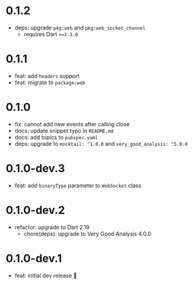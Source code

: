 # 0.1.2

- deps: upgrade `pkg:web` and `pkg:web_socket_channel`
  - requires Dart `>=3.3.0`

# 0.1.1

- feat: add `headers` support
- feat: migrate to `package:web`

# 0.1.0

- fix: cannot add new events after calling close
- docs: update snippet typo in `README.md`
- docs: add topics to `pubspec.yaml`
- deps: upgrade to `mocktail: ^1.0.0` and `very_good_analysis: ^5.0.0`

# 0.1.0-dev.3

- feat: add `binaryType` parameter to `WebSocket` class

# 0.1.0-dev.2

- refactor: upgrade to Dart 2.19
  - chore(deps): upgrade to Very Good Analysis 4.0.0

# 0.1.0-dev.1

- feat: initial dev release 🎉
